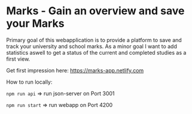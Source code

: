 # Marks - Gain an overview and save your Marks

Primary goal of this webapplication is to provide a platform to save and track your university and school marks. As a minor goal I want to add statistics aswell to get a status of the current and completed studies as a first view.

Get first impression here: https://marks-app.netlify.com

How to run locally:

`npm run api` => run json-server on Port 3001

`npm run start` => run webapp on Port 4200
